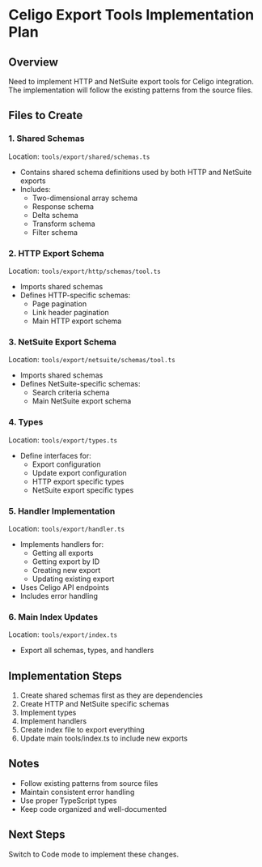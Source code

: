 # Celigo Export Tools Implementation Plan

## Overview
Need to implement HTTP and NetSuite export tools for Celigo integration. The implementation will follow the existing patterns from the source files.

## Files to Create

### 1. Shared Schemas
Location: `tools/export/shared/schemas.ts`
- Contains shared schema definitions used by both HTTP and NetSuite exports
- Includes:
  - Two-dimensional array schema
  - Response schema
  - Delta schema
  - Transform schema
  - Filter schema

### 2. HTTP Export Schema
Location: `tools/export/http/schemas/tool.ts`
- Imports shared schemas
- Defines HTTP-specific schemas:
  - Page pagination
  - Link header pagination
  - Main HTTP export schema

### 3. NetSuite Export Schema
Location: `tools/export/netsuite/schemas/tool.ts`
- Imports shared schemas
- Defines NetSuite-specific schemas:
  - Search criteria schema
  - Main NetSuite export schema

### 4. Types
Location: `tools/export/types.ts`
- Define interfaces for:
  - Export configuration
  - Update export configuration
  - HTTP export specific types
  - NetSuite export specific types

### 5. Handler Implementation
Location: `tools/export/handler.ts`
- Implements handlers for:
  - Getting all exports
  - Getting export by ID
  - Creating new export
  - Updating existing export
- Uses Celigo API endpoints
- Includes error handling

### 6. Main Index Updates
Location: `tools/export/index.ts`
- Export all schemas, types, and handlers

## Implementation Steps

1. Create shared schemas first as they are dependencies
2. Create HTTP and NetSuite specific schemas
3. Implement types
4. Implement handlers
5. Create index file to export everything
6. Update main tools/index.ts to include new exports

## Notes
- Follow existing patterns from source files
- Maintain consistent error handling
- Use proper TypeScript types
- Keep code organized and well-documented

## Next Steps
Switch to Code mode to implement these changes.